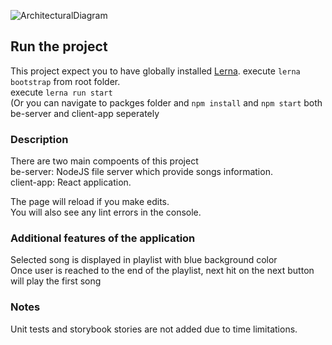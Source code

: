![ArchitecturalDiagram](https://user-images.githubusercontent.com/1351502/82128566-c9f20400-97d9-11ea-8b09-e4d123347dc0.PNG)

## Run the project
This project expect you to have globally installed [Lerna](https://lerna.js.org/).
execute `lerna bootstrap` from root folder.<br />
execute `lerna run start`</br>
(Or you can navigate to packges folder and `npm install` and `npm start` both 
be-server and client-app seperately

### Description

There are two main compoents of this project<br />
be-server: NodeJS file server which provide songs information.</br>
client-app: React application.<br>

The page will reload if you make edits.<br />
You will also see any lint errors in the console.

### Additional features of the application

Selected song is displayed in playlist with blue background color</br>
Once user is reached to the end of the playlist, next hit on the next button will play the first song<br>

### Notes

Unit tests and storybook stories are not added due to time limitations.<br />
